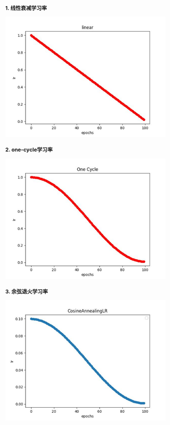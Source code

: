 ### 1. 线性衰减学习率

![](assets/linear.jpg)

### 2. one-cycle学习率

![](assets/one_cycle.jpg)

### 3. 余弦退火学习率

![](assets/cosine.jpg)